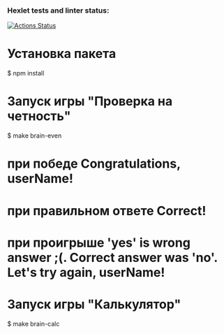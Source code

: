 ### Hexlet tests and linter status:
[![Actions Status](https://github.com/Tokimikichika/frontend-project-lvl1/actions/workflows/hexlet-check.yml/badge.svg)](https://github.com/Tokimikichika/frontend-project-lvl1/actions)

# Установка пакета

$ npm install

# Запуск игры "Проверка на четность"
$ make brain-even

# при победе Congratulations, userName!
# при правильном ответе Correct!
# при проигрыше 'yes' is wrong answer ;(. Correct answer was 'no'. Let's try again, userName!

# Запуск игры "Калькулятор"
$ make brain-calc
